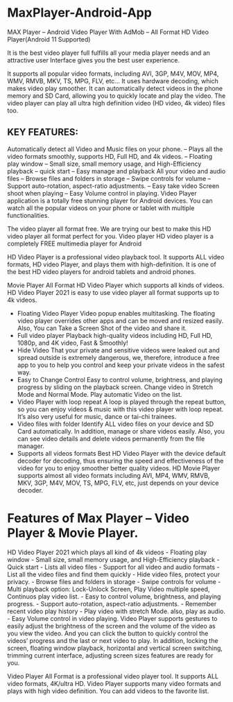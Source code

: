 # MaxPlayer-Android-App
MAX Player – Android Video Player With AdMob – All Format HD Video Player(Android 11 Supported)

It is the best video player full fulfills all your media player needs and an attractive user Interface gives you the best user experience.

It supports all popular video formats, including AVI, 3GP, M4V, MOV, MP4, WMV, RMVB, MKV, TS, MPG, FLV, etc… It uses hardware decoding, which makes video play smoother. It can automatically detect videos in the phone memory and SD Card, allowing you to quickly locate and play the video. The video player can play all ultra high definition video (HD video, 4k video) files too.

## KEY FEATURES:
Automatically detect all Video and Music files on your phone. – Plays all the video formats smoothly, supports HD, Full HD, and 4k videos. – Floating play window – Small size, small memory usage, and High-Efficiency playback – quick start – Easy manage and playback All your video and audio files – Browse files and folders in storage – Swipe controls for volume – Support auto-rotation, aspect-ratio adjustments. – Easy take video Screen shoot when playing – Easy Volume control in playing.
Video Player application is a totally free stunning player for Android devices. You can watch all the popular videos on your phone or tablet with multiple functionalities.

The video player all format free. We are trying our best to make this HD video player all format perfect for you. Video player HD video player is a completely FREE multimedia player for Android

HD Video Player is a professional video playback tool. It supports ALL video formats, HD video Player, and plays them with high-definition. It is one of the best HD video players for android tablets and android phones.

Movie Player All Format HD Video Player which supports all kinds of videos. HD Video Player 2021 is easy to use video player all format supports up to 4k videos.
  + Floating Video Player Video popup enables multitasking. The floating video player overrides other apps and can be moved and resized easily. Also, You can Take a Screen Shot of the video and share it.
  + Full video player Playback high-quality videos including HD, Full HD, 1080p, and 4K video, Fast & Smoothly!
  + Hide Video That your private and sensitive videos were leaked out and spread outside is extremely dangerous, we, therefore, introduce a free app to you to help you control and keep your private videos in the safest way.
  + Easy to Change Control Easy to control volume, brightness, and playing progress by sliding on the playback screen. Change video in Stretch Mode and Normal Mode. Play automatic Video on the list.
  + Video Player with loop repeat A loop is played through the repeat button, so you can enjoy videos & music with this video player with loop repeat. It’s also very useful for music, dance or tai-chi trainees.
  + Video files with folder Identify ALL video files on your device and SD Card automatically. In addition, manage or share videos easily. Also, you can see video details and delete videos permanently from the file manager.
  + Supports all videos formats Best HD Video Player with the device default decoder for decoding, thus ensuring the speed and effectiveness of the video for you to enjoy smoother better quality videos. HD Movie Player supports almost all video formats including AVI, MP4, WMV, RMVB, MKV, 3GP, M4V, MOV, TS, MPG, FLV, etc, just depends on your device decoder.
# Features of Max Player – Video Player & Movie Player.
HD Video Player 2021 which plays all kind of 4k videos - Floating play window - Small size, small memory usage, and High-Efficiency playback - Quick start - Lists all video files - Support for all video and audio formats - List all the video files and find them quickly - Hide video files, protect your privacy. - Browse files and folders in storage - Swipe controls for volume - Multi playback option: Lock-Unlock Screen, Play Video multiple speed, Continuos play video list. - Easy to control volume, brightness, and playing progress. - Support auto-rotation, aspect-ratio adjustments. - Remember recent video play history - Play video with stretch Mode. also, play as audio. - Easy Volume control in video playing.
Video Player supports gestures to easily adjust the brightness of the screen and the volume of the video as you view the video. And you can click the button to quickly control the videos’ progress and the last or next video to play. In addition, locking the screen, floating window playback, horizontal and vertical screen switching, trimming current interface, adjusting screen sizes features are ready for you.

Video Player All Format is a professional video player tool. It supports ALL video formats, 4K/ultra HD. Video Player supports many video formats and plays with high video definition. You can add videos to the favorite list.

